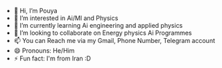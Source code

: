- 👋 Hi, I’m Pouya
- 👀 I’m interested in Ai/Ml and Physics
- 🌱 I’m currently learning Ai engineering and applied physics
- 💞️ I’m looking to collaborate on Energy physics Ai Programmes
- 📫 You can Reach me via my Gmail, Phone Number, Telegram account
- 😄 Pronouns: He/Him
- ⚡ Fun fact: I'm from Iran :D

<!---
PouyaZX4/PouyaZX4 is a ✨ special ✨ repository because its `README.md` (this file) appears on your GitHub profile.
You can click the Preview link to take a look at your changes.
--->

